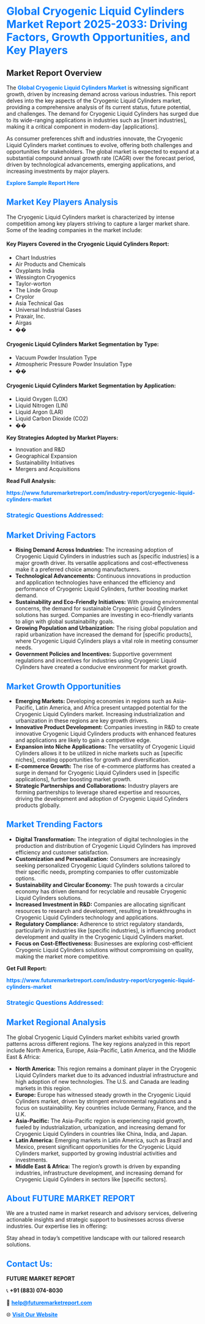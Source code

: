 <h1 style="color: #007BFF;">Global Cryogenic Liquid Cylinders Market Report 2025-2033: Driving Factors, Growth Opportunities, and Key Players</h1>

<section id="overview">
<h2>Market Report Overview</h2>
<p>The <a href="https://www.futuremarketreport.com/industry-report/cryogenic-liquid-cylinders-market" style="color: #007BFF; text-decoration: none;"><strong>Global Cryogenic Liquid Cylinders Market</strong></a> is witnessing significant growth, driven by increasing demand across various industries. This report delves into the key aspects of the Cryogenic Liquid Cylinders market, providing a comprehensive analysis of its current status, future potential, and challenges. The demand for Cryogenic Liquid Cylinders has surged due to its wide-ranging applications in industries such as [insert industries], making it a critical component in modern-day [applications].</p>
<p>As consumer preferences shift and industries innovate, the Cryogenic Liquid Cylinders market continues to evolve, offering both challenges and opportunities for stakeholders. The global market is expected to expand at a substantial compound annual growth rate (CAGR) over the forecast period, driven by technological advancements, emerging applications, and increasing investments by major players.</p>
</section>

<section id="overview">
<p><a href="https://www.futuremarketreport.com/request-sample/reportId=117065" style="color: #007BFF; text-decoration: none;"><strong>Explore Sample Report Here</strong></a></p>
</section>

<section id="key-players">
<h2 style="color: #007BFF;">Market Key Players Analysis</h2>
<p>The Cryogenic Liquid Cylinders market is characterized by intense competition among key players striving to capture a larger market share. Some of the leading companies in the market include:</p>
<h4>Key Players Covered in the Cryogenic Liquid Cylinders Report:</h4>
<ul><li>Chart Industries</li><li>Air Products and Chemicals</li><li>Oxyplants India</li><li>Wessington Cryogenics</li><li>Taylor-worton</li><li>The Linde Group</li><li>Cryolor</li><li>Asia Technical Gas</li><li>Universal Industrial Gases</li><li>Praxair, Inc.</li><li>Airgas</li><li>��</li></ul>
<h4>Cryogenic Liquid Cylinders Market Segmentation by Type:</h4>
<ul><li>Vacuum Powder Insulation Type</li><li>Atmospheric Pressure Powder Insulation Type</li><li>��</li></ul>

<h4>Cryogenic Liquid Cylinders Market Segmentation by Application:</h4>
<ul><li>Liquid Oxygen (LOX)</li><li>Liquid Nitrogen (LIN)</li><li>Liquid Argon (LAR)</li><li>Liquid Carbon Dioxide (CO2)</li><li>��</li></ul>
<p><strong>Key Strategies Adopted by Market Players:</strong></p>
<ul>
<li>Innovation and R&D</li>
<li>Geographical Expansion</li>
<li>Sustainability Initiatives</li>
<li>Mergers and Acquisitions</li>
</ul>
</section>

<section>
<p><strong>Read Full Analysis: </strong></p><a href="https://www.futuremarketreport.com/industry-report/cryogenic-liquid-cylinders-market" style="color: #007BFF; text-decoration: none;"><strong>https://www.futuremarketreport.com/industry-report/cryogenic-liquid-cylinders-market</strong></a>
<h3 style="color: #007BFF;">Strategic Questions Addressed:</h3>
</section>

<section id="driving-factors">
<h2 style="color: #007BFF;">Market Driving Factors</h2>
<ul>
<li><strong>Rising Demand Across Industries:</strong> The increasing adoption of Cryogenic Liquid Cylinders in industries such as [specific industries] is a major growth driver. Its versatile applications and cost-effectiveness make it a preferred choice among manufacturers.</li>
<li><strong>Technological Advancements:</strong> Continuous innovations in production and application technologies have enhanced the efficiency and performance of Cryogenic Liquid Cylinders, further boosting market demand.</li>
<li><strong>Sustainability and Eco-Friendly Initiatives:</strong> With growing environmental concerns, the demand for sustainable Cryogenic Liquid Cylinders solutions has surged. Companies are investing in eco-friendly variants to align with global sustainability goals.</li>
<li><strong>Growing Population and Urbanization:</strong> The rising global population and rapid urbanization have increased the demand for [specific products], where Cryogenic Liquid Cylinders plays a vital role in meeting consumer needs.</li>
<li><strong>Government Policies and Incentives:</strong> Supportive government regulations and incentives for industries using Cryogenic Liquid Cylinders have created a conducive environment for market growth.</li>
</ul>
</section>

<section id="growth-opportunities">
<h2 style="color: #007BFF;">Market Growth Opportunities</h2>
<ul>
<li><strong>Emerging Markets:</strong> Developing economies in regions such as Asia-Pacific, Latin America, and Africa present untapped potential for the Cryogenic Liquid Cylinders market. Increasing industrialization and urbanization in these regions are key growth drivers.</li>
<li><strong>Innovative Product Development:</strong> Companies investing in R&D to create innovative Cryogenic Liquid Cylinders products with enhanced features and applications are likely to gain a competitive edge.</li>
<li><strong>Expansion into Niche Applications:</strong> The versatility of Cryogenic Liquid Cylinders allows it to be utilized in niche markets such as [specific niches], creating opportunities for growth and diversification.</li>
<li><strong>E-commerce Growth:</strong> The rise of e-commerce platforms has created a surge in demand for Cryogenic Liquid Cylinders used in [specific applications], further boosting market growth.</li>
<li><strong>Strategic Partnerships and Collaborations:</strong> Industry players are forming partnerships to leverage shared expertise and resources, driving the development and adoption of Cryogenic Liquid Cylinders products globally.</li>
</ul>
</section>

<section id="trending-factors">
<h2 style="color: #007BFF;">Market Trending Factors</h2>
<ul>
<li><strong>Digital Transformation:</strong> The integration of digital technologies in the production and distribution of Cryogenic Liquid Cylinders has improved efficiency and customer satisfaction.</li>
<li><strong>Customization and Personalization:</strong> Consumers are increasingly seeking personalized Cryogenic Liquid Cylinders solutions tailored to their specific needs, prompting companies to offer customizable options.</li>
<li><strong>Sustainability and Circular Economy:</strong> The push towards a circular economy has driven demand for recyclable and reusable Cryogenic Liquid Cylinders solutions.</li>
<li><strong>Increased Investment in R&D:</strong> Companies are allocating significant resources to research and development, resulting in breakthroughs in Cryogenic Liquid Cylinders technology and applications.</li>
<li><strong>Regulatory Compliance:</strong> Adherence to strict regulatory standards, particularly in industries like [specific industries], is influencing product development and quality in the Cryogenic Liquid Cylinders market.</li>
<li><strong>Focus on Cost-Effectiveness:</strong> Businesses are exploring cost-efficient Cryogenic Liquid Cylinders solutions without compromising on quality, making the market more competitive.</li>
</ul>
</section>

<section>
<p><strong>Get Full Report: </strong></p><a href="https://www.futuremarketreport.com/industry-report/cryogenic-liquid-cylinders-market" style="color: #007BFF; text-decoration: none;"><strong>https://www.futuremarketreport.com/industry-report/cryogenic-liquid-cylinders-market</strong></a>
<h3 style="color: #007BFF;">Strategic Questions Addressed:</h3>
</section>


<section id="regional-analysis">
<h2 style="color: #007BFF;">Market Regional Analysis</h2>
<p>The global Cryogenic Liquid Cylinders market exhibits varied growth patterns across different regions. The key regions analyzed in this report include North America, Europe, Asia-Pacific, Latin America, and the Middle East & Africa:</p>
<ul>
<li><strong>North America:</strong> This region remains a dominant player in the Cryogenic Liquid Cylinders market due to its advanced industrial infrastructure and high adoption of new technologies. The U.S. and Canada are leading markets in this region.</li>
<li><strong>Europe:</strong> Europe has witnessed steady growth in the Cryogenic Liquid Cylinders market, driven by stringent environmental regulations and a focus on sustainability. Key countries include Germany, France, and the U.K.</li>
<li><strong>Asia-Pacific:</strong> The Asia-Pacific region is experiencing rapid growth, fueled by industrialization, urbanization, and increasing demand for Cryogenic Liquid Cylinders in countries like China, India, and Japan.</li>
<li><strong>Latin America:</strong> Emerging markets in Latin America, such as Brazil and Mexico, present significant opportunities for the Cryogenic Liquid Cylinders market, supported by growing industrial activities and investments.</li>
<li><strong>Middle East & Africa:</strong> The region’s growth is driven by expanding industries, infrastructure development, and increasing demand for Cryogenic Liquid Cylinders in sectors like [specific sectors].</li>
</ul>
</section>

<footer>
<h2 style="color: #007BFF;">About FUTURE MARKET REPORT</h2>
<p>We are a trusted name in market research and advisory services, delivering actionable insights and strategic support to businesses across diverse industries. Our expertise lies in offering:</p>

<p>Stay ahead in today’s competitive landscape with our tailored research solutions.</p>

<h2 style="color: #007BFF;">Contact Us:</h2>
<p><strong>FUTURE MARKET REPORT</strong></p>
<p>📞 <strong>+91 (883) 074-8030</strong></p>
<p>📧 <strong><a href="mailto:help@futuremarketreport.com" style="color: #007BFF;">help@futuremarketreport.com</a></strong></p>
<p>🌐 <strong><a href="https://www.futuremarketreport.com/" style="color: #007BFF;">Visit Our Website</a></strong></p>
</footer>